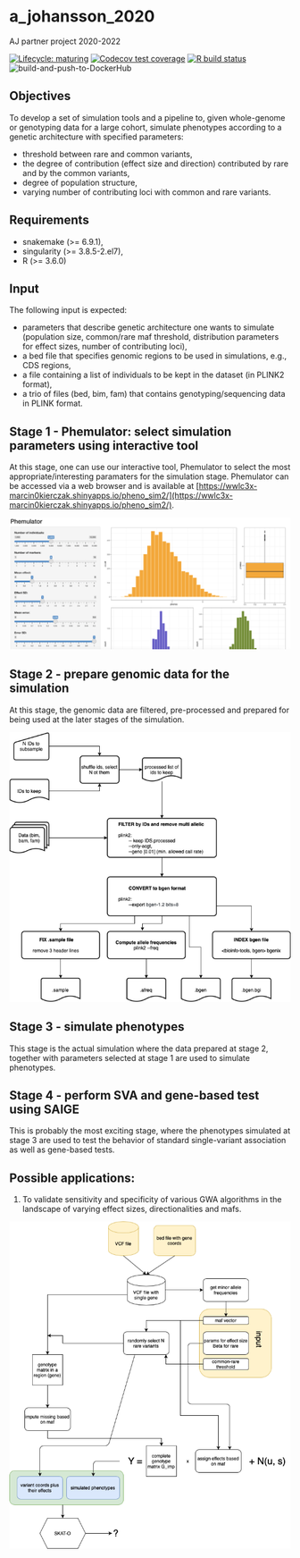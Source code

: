 # a_johansson_2020
AJ partner project 2020-2022

<!-- badges: start -->
[![Lifecycle: maturing](https://img.shields.io/badge/lifecycle-maturing-blue.svg)](https://www.tidyverse.org/lifecycle/#maturing)
[![Codecov test coverage](https://codecov.io/gh/NBISweden/a_johansson_2020/branch/master/graph/badge.svg)](https://codecov.io/gh/NBISweden/a_johansson_2020?branch=master)
[![R build status](https://github.com/NBISweden/a_johansson_2020/workflows/R-CMD-check/badge.svg)](https://github.com/NBISweden/a_johansson_2020/actions)
![build-and-push-to-DockerHub](https://github.com/NBISweden/a_johansson_2020/workflows/build-and-push-to-DockerHub/badge.svg)
<!-- badges: end -->

## Objectives
To develop a set of simulation tools and a pipeline to, given whole-genome or genotyping data for a large cohort, simulate phenotypes according to a genetic architecture with specified parameters:
* threshold between rare and common variants,
* the degree of contribution (effect size and direction) contributed by rare and by the common variants,
* degree of population structure,
* varying number of contributing loci with common and rare variants.

## Requirements
* snakemake (>= 6.9.1),
* singularity (>= 3.8.5-2.el7),
* R (>= 3.6.0)

## Input
The following input is expected:
* parameters that describe genetic architecture one wants to simulate (population size, common/rare maf threshold, distribution parameters for effect sizes, number of contributing loci),
* a bed file that specifies genomic regions to be used in simulations, e.g., CDS regions,
* a file containing a list of individuals to be kept in the dataset (in PLINK2 format),
* a trio of files (bed, bim, fam) that contains genotyping/sequencing data in PLINK format.

## Stage 1 - Phemulator: select simulation parameters using interactive tool
At this stage, one can use our interactive tool, Phemulator to select the most appropriate/interesting paramaters for the simulation stage.
Phemulator can be accessed via a web browser and is available at [https://wwlc3x-marcin0kierczak.shinyapps.io/pheno_sim2/](https://wwlc3x-marcin0kierczak.shinyapps.io/pheno_sim2/). 

![](assets/phemulator.png?raw=true)

## Stage 2 - prepare genomic data for the simulation
At this stage, the genomic data are filtered, pre-processed and prepared for being used at the later stages of the simulation.

![](assets/a_johanssonPP_stage2.drawio.png?raw=true)

## Stage 3 - simulate phenotypes
This stage is the actual simulation where the data prepared at stage 2, together with parameters selected at stage 1 are used to simulate phenotypes.

## Stage 4 - perform SVA and gene-based test using SAIGE 
This is probably the most exciting stage, where the phenotypes simulated at stage 3 are used to test the behavior of standard single-variant association as well as gene-based tests.

## Possible applications:
1. To validate sensitivity and specificity of various GWA algorithms in the landscape of varying effect sizes, directionalities and mafs. 
  
![](assets/Simulations_diagram.png?raw=true)
